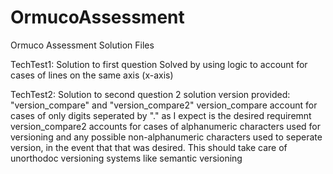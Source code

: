 # OrmucoAssessment
Ormuco Assessment Solution Files

TechTest1: Solution to first question
Solved by using logic to account for cases of lines on the same axis (x-axis)

TechTest2: Solution to second question
2 solution version provided: "version_compare" and "version_compare2"
version_compare account for cases of only digits seperated by "." as I expect is the desired requiremnt
version_compare2 accounts for cases of alphanumeric characters used for versioning and any possible non-alphanumeric characters used to seperate version, in the event that that was desired. This should take care of unorthodoc versioning systems like semantic versioning
